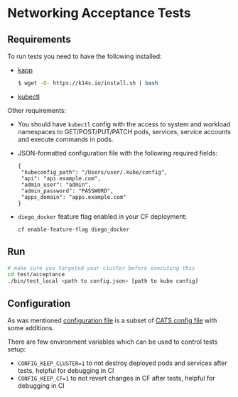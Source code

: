 # Networking Acceptance Tests

## Requirements

To run tests you need to have the following installed:

* [kapp](https://k14s.io/)

  ```bash
  $ wget -O- https://k14s.io/install.sh | bash
  ```

* [kubectl](https://kubernetes.io/docs/tasks/tools/install-kubectl/)

Other requirements:

* You should have `kubectl` config with the access to system and workload namespaces to GET/POST/PUT/PATCH pods, services, service accounts and execute commands in pods.

* JSON-formatted configuration file with the following required fields:

  ```
  {
   "kubeconfig_path": "/Users/user/.kube/config",
   "api": "api.example.com",
   "admin_user": "admin",
   "admin_password": "PASSWORD",
   "apps_domain": "apps.example.com"
  }
  ```

* `diego_docker` feature flag enabled in your CF deployment:

  ```bash
  cf enable-feature-flag diego_docker
  ```

## Run

```bash
# make sure you targeted your cluster before executing this
cd test/acceptance
./bin/test_local <path to config.json> [path to kube config]
```


## Configuration

As was mentioned [configuration file](cfg/cfg.go) is a subset of [CATS config file](https://github.com/cloudfoundry/cf-acceptance-tests#test-configuration) with some additions.

There are few environment variables which can be used to control tests setup:

* `CONFIG_KEEP_CLUSTER=1` to not destroy deployed pods and services after tests, helpful for debugging in CI
* `CONFIG_KEEP_CF=1` to not revert changes in CF after tests, helpful for debugging in CI
